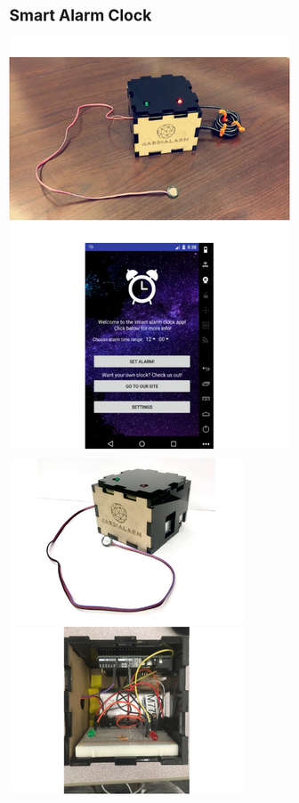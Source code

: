 # Smart Alarm Clock
<img src="device2.jpg" height="370"/><img src="homepage.jpg" height="370"/>
<br>

<img src="device.jpg" height="300"/> <img src="circuitry.jpg" height="300"/>
 
